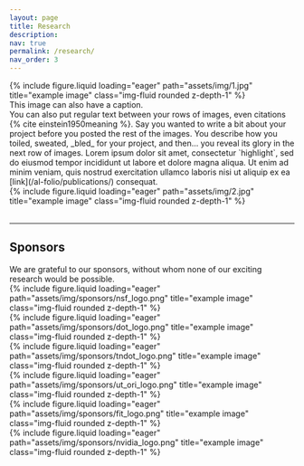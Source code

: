 ```yaml
---
layout: page
title: Research
description: 
nav: true
permalink: /research/
nav_order: 3
---
```


<div class="row">
    <div class="col-sm mt-3 mt-md-0">
        {% include figure.liquid loading="eager" path="assets/img/1.jpg" title="example image" class="img-fluid rounded z-depth-1" %}
    </div>
</div>
<div class="caption">
    This image can also have a caption.
</div>
You can also put regular text between your rows of images, even citations {% cite einstein1950meaning %}.
Say you wanted to write a bit about your project before you posted the rest of the images.
You describe how you toiled, sweated, _bled_ for your project, and then... you reveal its glory in the next row of images. Lorem ipsum dolor sit amet, consectetur `highlight`, sed do eiusmod tempor incididunt ut labore et dolore magna aliqua. Ut enim ad minim veniam, quis nostrud exercitation ullamco laboris nisi ut aliquip ex ea [link](/al-folio/publications/) consequat. 
<div class="row">
    <div class="col-sm mt-3 mt-md-0">
        {% include figure.liquid loading="eager" path="assets/img/2.jpg" title="example image" class="img-fluid rounded z-depth-1" %}
    </div>
</div>
<br />
<hr />
<h2 id="Sponsors">Sponsors</h2>
We are grateful to our sponsors, without whom none of our exciting research would be possible.

<div class="row justify-content-center">
    <div class="col-md-3 col-sm-6 my-1">
        {% include figure.liquid loading="eager" path="assets/img/sponsors/nsf_logo.png" title="example image" class="img-fluid rounded z-depth-1" %}
    </div>
    <div class="col-md-3 col-sm-6 my-1">
        {% include figure.liquid loading="eager" path="assets/img/sponsors/dot_logo.png" title="example image" class="img-fluid rounded z-depth-1" %}
    </div>
    <div class="col-md-3 col-sm-6 my-1">
        {% include figure.liquid loading="eager" path="assets/img/sponsors/tndot_logo.png" title="example image" class="img-fluid rounded z-depth-1" %}
    </div>
    <div class="col-md-3 col-sm-6 my-1">
        {% include figure.liquid loading="eager" path="assets/img/sponsors/ut_ori_logo.png" title="example image" class="img-fluid rounded z-depth-1" %}
    </div>
    <div class="col-md-3 col-sm-6 my-1">
        {% include figure.liquid loading="eager" path="assets/img/sponsors/fit_logo.png" title="example image" class="img-fluid rounded z-depth-1" %}
    </div>
    <div class="col-md-3 col-sm-6 my-1">
        {% include figure.liquid loading="eager" path="assets/img/sponsors/nvidia_logo.png" title="example image" class="img-fluid rounded z-depth-1" %}
    </div>
</div>

<br />
